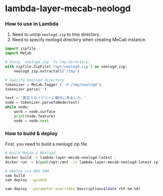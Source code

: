# lambda-layer-mecab-neologd

### How to use in Lambda

1. Need to unzip `neologd.zip` to tmp directory.
2. Need to specify neologd directory when creating MeCab instance.

```python
import zipfile
import MeCab

# Unzip `neologd.zip` to tmp directory.
with zipfile.ZipFile('/opt/neologd.zip') as neologd_zip:
    neologd_zip.extractall('/tmp')

# Specify neologd directory
tokenizer = MeCab.Tagger ('-d /tmp/neologd')
tokenizer.parse('')

text = '東京スカイツリーに観光に来ました。'
node = tokenizer.parseToNode(text)
while node:
    word = node.surface
    print(node.feature)
    node = node.next
```

### How to build & deploy

First, you need to build a neologd zip file.

```bash
# Build MeCab & NEologd
docker build -t lambda-layer-mecab-neologd:latest .
docker run -v $(pwd)/opt:/mnt -it lambda-layer-mecab-neologd:latest cp -fr /opt/. /mnt/

# Deploy via AWS SAM
sam build
sam deploy --guided

sam deploy --parameter-overrides Description=$(date +%Y-%m-%d)
```
